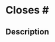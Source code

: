 # Closes #<!-- GitHub issue number that this pull request closes. Pull requests without a reference to a GitHub issue may be closed. -->

## Description

<!-- Provide a clear and concise description of the changes made in this pull request. Explain why these changes are needed and how they were tested. Describe any alternatives you considered and why you chose your specific implementation. Be sure to link to any relevant discussions or resources. -->
